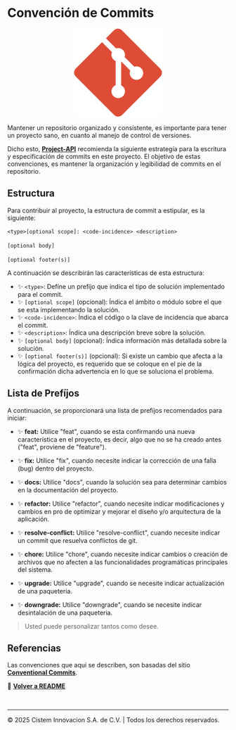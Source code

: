 # **Convención de Commits**

<div align="center">
    <img src="./shared/assets/icons/git-icon.svg" alt="Git Icon" width="200">
</div>

Mantener un repositorio organizado y consistente, es importante para tener un proyecto sano, en cuanto al manejo de control de versiones.

Dicho esto, **[Project-API](https://github.com/repository/Project-API)** recomienda la siguiente estrategía para la escritura y especificación de commits en este proyecto. El objetivo de estas convenciones, es mantener la organización y legibilidad de commits en el repositorio.

## **Estructura**

Para contribuir al proyecto, la estructura de commit a estipular, es la siguiente:

```
<type>[optional scope]: <code-incidence> <description>

[optional body]

[optional footer(s)]
```

A continuación se describirán las características de esta estructura:

- ✨ `<type>`: Defíne un prefíjo que índica el tipo de solución implementado para el commit.
- ✨ `[optional scope]` (opcional): Índica el ámbito o módulo sobre el que se esta implementando la solución. 
- ✨ `<code-incidence>`: Índica el código o la clave de incidencia que abarca el commit.
- ✨ `<description>`: Índica una descripción breve sobre la solución.
- ✨ `[optional body]` (opcional): Índica información más detallada sobre la solución. 
- ✨ `[optional footer(s)]` (opcional): Si existe un cambio que afecta a la lógica del proyecto, es requerido que se coloque en el pie de la confirmación dicha advertencia en lo que se soluciona el problema.

## **Lista de Prefíjos**

A continuación, se proporcionará una lista de prefíjos recomendados para iniciar:

- ✨ **feat:** Utilice "feat", cuando se esta confirmando una nueva característica en el proyecto, es decir, algo que no se ha creado antes ("feat", proviene de "feature").

- ✨ **fix:** Utilice "fix", cuando necesite indicar la corrección de una falla (bug) dentro del proyecto.

- ✨ **docs:** Utilice "docs", cuando la solución sea para determinar cambios en la documentación del proyecto.

- ✨ **refactor:** Utilice "refactor", cuando necesite indicar modificaciones y cambios en pro de optimizar y mejorar el diseño y/o arquitectura de la aplicación.

- ✨ **resolve-conflict:** Utilice "resolve-conflict", cuando necesite indicar un commit que resuelva conflictos de git.

- ✨ **chore:** Utilice "chore", cuando necesite indicar cambios o creación de archivos que no afecten a las funcionalidades programáticas principales del sistema.

- ✨ **upgrade:** Utilice "upgrade", cuando se necesite indicar actualización de una paqueteria.

- ✨ **downgrade:** Utilice "downgrade", cuando se necesite indicar desintalación de una paqueteria.

> Usted puede personalizar tantos como desee.

## **Referencias**

Las convenciones que aquí se describen, son basadas del sitio **[Conventional Commits](https://www.conventionalcommits.org/es/v1.0.0/)**.


📌 **[Volver a README](./README.md)**

<br>

---
&copy; 2025 Cistem Innovacion S.A. de C.V. | Todos los derechos reservados.